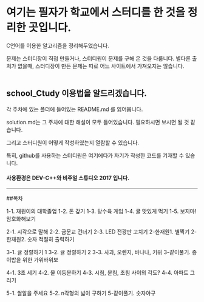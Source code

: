 # 여기는 필자가 학교에서 스터디를 한 것을 정리한 곳입니다.

C언어를 이용한 알고리즘을 정리해두었습니다.

문제는 스터디장이 직접 만들거나, 스터디원이 문제를 구해 온 것을 다룹니다.
별다른 출처가 없을때, 스터디장이 만든 문제는 따로 어느 사이트에서 가져오지는 않습니다.
<br><br>
## school_Ctudy 이용법을 알드리겠습니다.

각 주차에 있는 폴더에 들어있는 README.md 를 읽어봅니다.

solution.md는 그 주차에 대한 해설이 모두 들어있습니다. 필요하시면 보시면 될 것 같습니다.

그리고 스터디원이 어떻게 작성하였는지 열람할 수 있습니다.

특히, github를 사용하는 스터디원은 여기에다가 자기가 작성한 코드를 기재할 수 있습니다.

#### 사용환경은 DEV-C++와 비주얼 스튜디오 2017 입니다.

---

##목차

1-1. 재원이의 대학졸업
1-2. 돈 갚기
1-3. 탕수육 게임
1-4. 귤 맛있게 먹기
1-5. 보지마! 암호화해보기

2-1. 시각으로 말해
2-2. 금문교 건너기
2-3. LED 전광판 고치기
2-한재원1. 별찍기
2-한재원2. 숫자 적절히 출력하기

3-1. 귤 정렬하기 1
3-2. 귤 정렬하기 2
3-3. 사과, 오렌지, 바나나, 키위
3-같이풀기. 종이밥을 위한 가위바위보

4-1. 3초 세기
4-2. 물 이등분하기
4-3. 시침, 분침, 초침 사이의 각도?
4-4. 아파트 그리기

5-1. 쌀알을 주세요
5-2. n각형의 넓이 구하기
5-같이풀기. 숫자야구

